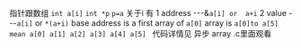 指针跟数组
`int a[i]`
`int *p`
`p=a`
关于i 有
1 address ---&`a[i] or  a+i`
2 value ---`a[i]`  or `*(a+i)`
base address is a first array of `a[0]`
array is `a[0]to a[5] mean a[0] a[1] a[2] a[3] a[4] a[5] `
代码详情见 异步 array .c里面观看
